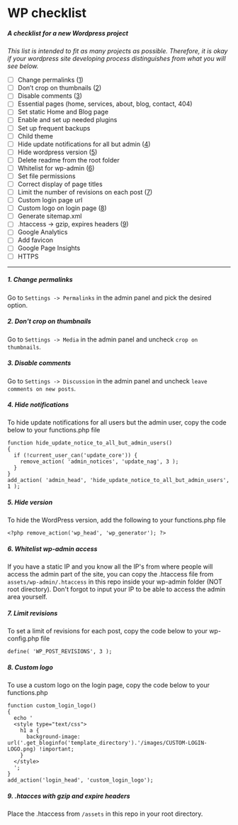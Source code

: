 # WP checklist
##### A checklist for a new Wordpress project

_This list is intended to fit as many projects as possible. Therefore, it is okay if your wordpress site developing process distinguishes from what you will see below._

- [ ] Change permalinks ([1](#1-change-permalinks))
- [ ] Don’t crop on thumbnails ([2](#2-dont-crop-on-thumbnails))
- [ ] Disable comments ([3](#3-disable-comments))
- [ ] Essential pages (home, services, about, blog, contact, 404)
- [ ] Set static Home and Blog page
- [ ] Enable and set up needed plugins
- [ ] Set up frequent backups
- [ ] Child theme
- [ ] Hide update notifications for all but admin ([4](#4-hide-notifications))
- [ ] Hide wordpress version ([5](#5-hide-version))
- [ ] Delete readme from the root folder
- [ ] Whitelist for wp-admin ([6](#6-whitelist-wp-admin-access))
- [ ] Set file permissions
- [ ] Correct display of page titles
- [ ] Limit the number of revisions on each post ([7](#7-limit-revisions))
- [ ] Custom login page url
- [ ] Custom logo on login page ([8](#8-custom-logo))
- [ ] Generate sitemap.xml
- [ ] .htaccess -> gzip, expires headers ([9](#9-htacces-with-gzip-and-expire-headers))
- [ ] Google Analytics
- [ ] Add favicon
- [ ] Google Page Insights
- [ ] HTTPS

---


##### 1. Change permalinks
Go to `Settings -> Permalinks` in the admin panel and pick the desired option.

##### 2. Don't crop on thumbnails
Go to `Settings -> Media` in the admin panel and uncheck `crop on thumbnails`.

##### 3. Disable comments
Go to `Settings -> Discussion` in the admin panel and uncheck `leave comments on new posts`.

##### 4. Hide notifications
To hide update notifications for all users but the admin user, copy the code below to your functions.php file
```
function hide_update_notice_to_all_but_admin_users()
{
  if (!current_user_can('update_core')) {
    remove_action( 'admin_notices', 'update_nag', 3 );
  }
}
add_action( 'admin_head', 'hide_update_notice_to_all_but_admin_users', 1 );
```

##### 5. Hide version
To hide the WordPress version, add the following to your functions.php file
```
<?php remove_action('wp_head', 'wp_generator'); ?>
```

##### 6. Whitelist wp-admin access
If you have a static IP and you know all the IP's from where people will access the admin part of the site, you can copy the  .htaccess file from `assets/wp-admin/.htaccess` in this repo inside your wp-admin folder (NOT root directory). Don't forgot to input your IP to be able to access the admin area yourself.

##### 7. Limit revisions
To set a limit of revisions for each post, copy the code below to your wp-config.php file
```
define( 'WP_POST_REVISIONS', 3 );
```

##### 8. Custom logo
To use a custom logo on the login page, copy the code below to your functions.php
```
function custom_login_logo()
{
  echo '
  <style type="text/css">
    h1 a {
      background-image: url('.get_bloginfo('template_directory').'/images/CUSTOM-LOGIN-LOGO.png) !important;
    }
  </style>
  ';
}
add_action('login_head', 'custom_login_logo');
```

##### 9. .htacces with gzip and expire headers
Place the .htaccess from `/assets` in this repo in your root directory.
